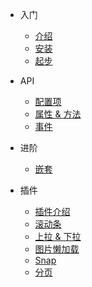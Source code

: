 - 入门

    - [介绍](/)
    - [安装](/installation.md)
    - [起步](/getting-started.md)

- API

    - [配置项](/options.md)
    - [属性 & 方法](/property.md)
    - [事件](/events.md)

- 进阶

    - [嵌套](/nested.md)

- 插件

    - [插件介绍](/plugin.md)
    - [滚动条](/scrollbar.md)
    - [上拉 & 下拉](/pull-loader.md)
    - [图片懒加载](/image-lazyload.md)
    - [Snap](/snap.md)
    - [分页](/paging.md)
